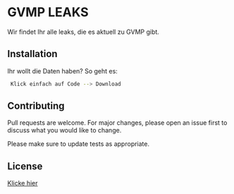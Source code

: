 # GVMP LEAKS

Wir findet Ihr alle leaks, die es aktuell zu GVMP gibt.

## Installation

Ihr wollt die Daten haben? So geht es:

```bash
 Klick einfach auf Code --> Download
```

## Contributing
Pull requests are welcome. For major changes, please open an issue first to discuss what you would like to change.

Please make sure to update tests as appropriate.

## License
[Klicke hier](https://i.pinimg.com/originals/ec/7f/0a/ec7f0adbbee0d5e8a48d05edc73d3898.gif)
